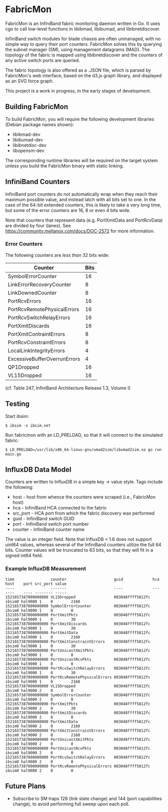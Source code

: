 # FabricMon

FabricMon is an InfiniBand fabric monitoring daemon written in Go. It uses cgo
to call low-level functions in libibmad, libibumad, and libibnetdiscover.

InfiniBand switch modules for blade chassis are often unmanaged, with no simple
way to query their port counters. FabricMon solves this by querying the subnet
manager (SM), using management datagrams (MAD). The topology of the fabric is
mapped using libibnetdiscover and the counters of any active switch ports
are queried.

The fabric topology is also offered as a .JSON file, which is parsed by
FabricMon's web interface, based on the d3.js graph library, and displayed as
an SVG force graph.

This project is a work in progress, in the early stages of development.

## Building FabricMon

To build FabricMon, you will require the following development libraries
(Debian package names shown):

* libibmad-dev
* libibumad-dev
* libibnetdisc-dev
* libopensm-dev

The corresponding runtime libraries will be required on the target system
unless you build the FabricMon binary with static linking.

## InfiniBand Counters

InfiniBand port counters do not automatically wrap when they reach their
maximum possible value, and instead latch with all bits set to one. In the case
of the 64-bit extended counters, this is likely to take a very long time, but
some of the error counters are 16, 8 or even 4 bits wide.

Note that counters that represent data (e.g. PortXmitData and PortRcvData) are
divided by four (lanes). See https://community.mellanox.com/docs/DOC-2572 for
more information.

### Error Counters

The following counters are *less than* 32 bits wide:

| Counter                      | Bits |
| ---------------------------- | ---- |
| SymbolErrorCounter           | 16   |
| LinkErrorRecoveryCounter     | 8    |
| LinkDownedCounter            | 8    |
| PortRcvErrors                | 16   |
| PortRcvRemotePhysicalErrors  | 16   |
| PortRcvSwitchRelayErrors     | 16   |
| PortXmitDiscards             | 16   |
| PortXmitContraintErrors      | 8    |
| PortRcvConstraintErrors      | 8    |
| LocalLinkIntegrityErrors     | 4    |
| ExcessiveBufferOverrunErrors | 4    |
| QP1Dropped                   | 16   |
| VL15Dropped                  | 16   |

(cf. Table 247, InfiniBand Architecture Release 1.3, Volume I)

## Testing

Start ibsim:

```
$ ibsim -s ibsim.net
```

Run fabricmon with an LD_PRELOAD, so that it will connect to the simulated
fabric:

```
$ LD_PRELOAD=/usr/lib/x86_64-linux-gnu/umad2sim/libumad2sim.so go run main.go
```

## InfluxDB Data Model

Counters are written to InfluxDB in a simple key -> value style. Tags include the following:

 * host - host from whence the counters were scraped (i.e., FabricMon host)
 * hca - InfiniBand HCA connected to the fabric
 * src_port - HCA port from which the fabric discovery was performed
 * guid - InfiniBand switch GUID
 * port - InfiniBand switch port number
 * counter - InfiniBand counter name

The value is an integer field. Note that InfluxDB < 1.6 does not support uint64 values, whereas
several of the InfiniBand counters utilize the full 64 bits. Counter values will be truncated to
63 bits, so that they will fit in a signed int64 field.

### Example InfluxDB Measurement

```
time                counter                     guid             hca    host    port src_port value
----                -------                     ----             ---    ----    ---- -------- -----
1521657387000000000 VL15Dropped                 003048ffff5812fc ibsim0 hal9000 1    0        2160
1521657387000000000 SymbolErrorCounter          003048ffff5812fc ibsim0 hal9000 1    0        0
1521657387000000000 PortXmitPkts                003048ffff5812fc ibsim0 hal9000 1    0        30
1521657387000000000 PortXmitDiscards            003048ffff5812fc ibsim0 hal9000 1    0        30
1521657387000000000 PortXmitData                003048ffff5812fc ibsim0 hal9000 1    0        2160
1521657387000000000 PortXmitConstraintErrors    003048ffff5812fc ibsim0 hal9000 1    0        30
1521657387000000000 PortUnicastXmitPkts         003048ffff5812fc ibsim0 hal9000 1    0        0
1521657387000000000 PortUnicastRcvPkts          003048ffff5812fc ibsim0 hal9000 1    0        0
1521657387000000000 PortRcvSwitchRelayErrors    003048ffff5812fc ibsim0 hal9000 1    0        30
1521657387000000000 PortRcvRemotePhysicalErrors 003048ffff5812fc ibsim0 hal9000 1    0        2160
1521657387000000000 VL15Dropped                 003048ffff5812fc ibsim0 hal9000 2    0        0
1521657387000000000 SymbolErrorCounter          003048ffff5812fc ibsim0 hal9000 2    0        0
1521657387000000000 PortXmitPkts                003048ffff5812fc ibsim0 hal9000 2    0        30
1521657387000000000 PortXmitDiscards            003048ffff5812fc ibsim0 hal9000 2    0        0
1521657387000000000 PortXmitData                003048ffff5812fc ibsim0 hal9000 2    0        2160
1521657387000000000 PortXmitConstraintErrors    003048ffff5812fc ibsim0 hal9000 2    0        2160
1521657387000000000 PortUnicastXmitPkts         003048ffff5812fc ibsim0 hal9000 2    0        0
1521657387000000000 PortUnicastRcvPkts          003048ffff5812fc ibsim0 hal9000 2    0        0
1521657387000000000 PortRcvSwitchRelayErrors    003048ffff5812fc ibsim0 hal9000 2    0        0
1521657387000000000 PortRcvRemotePhysicalErrors 003048ffff5812fc ibsim0 hal9000 2    0        0
```

## Future Plans

* Subscribe to SM traps 128 (link state change) and 144 (port capabilities
  change), to avoid performing full sweep upon each poll.
